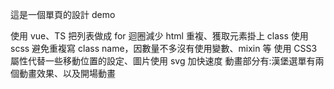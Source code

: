 這是一個單頁的設計 demo

使用 vue、TS 把列表做成 for 迴圈減少 html 重複、獲取元素掛上 class
使用 scss 避免重複寫 class name，因數量不多沒有使用變數、mixin 等
使用 CSS3 屬性代替一些移動位置的設定、圖片使用 svg 加快速度
動畫部分有:漢堡選單有兩個動畫效果、以及開場動畫
